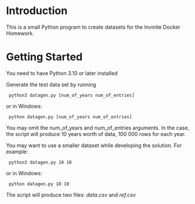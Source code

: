 # Introduction 
This is a small Python program to create datasets for the Invinite Docker Homework.

# Getting Started

You need to have Python 3.10 or later installed 

Generate the test data set by running

``` python3 datagen.py [num_of_years num_of_entries]``` 

or in Windows:

``` python datagen.py [num_of_years num_of_entries]``` 


You may omit the num_of_years and num_of_entries arguments. In the case, the script will produce 10 years worth of data, 100 000 rows for each year.

You may want to use a smaller dataset while developing the solution. For example:

``` python3 datagen.py 10 10``` 

or in Windows:

``` python datagen.py 10 10``` 


The script will produce two files: *data.csv* and *ref.csv*
